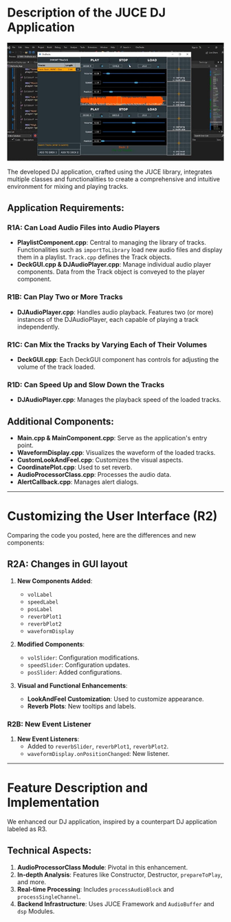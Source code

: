 # Description of the JUCE DJ Application

![Screen shot](/images/1.jpg)

The developed DJ application, crafted using the JUCE library, integrates multiple classes and functionalities to create a comprehensive and intuitive environment for mixing and playing tracks.

## Application Requirements:

### R1A: Can Load Audio Files into Audio Players

- **PlaylistComponent.cpp**: Central to managing the library of tracks. Functionalities such as `importToLibrary` load new audio files and display them in a playlist. `Track.cpp` defines the Track objects.
- **DeckGUI.cpp & DJAudioPlayer.cpp**: Manage individual audio player components. Data from the Track object is conveyed to the player component.

### R1B: Can Play Two or More Tracks

- **DJAudioPlayer.cpp**: Handles audio playback. Features two (or more) instances of the DJAudioPlayer, each capable of playing a track independently.

### R1C: Can Mix the Tracks by Varying Each of Their Volumes

- **DeckGUI.cpp**: Each DeckGUI component has controls for adjusting the volume of the track loaded.

### R1D: Can Speed Up and Slow Down the Tracks

- **DJAudioPlayer.cpp**: Manages the playback speed of the loaded tracks.

## Additional Components:

- **Main.cpp & MainComponent.cpp**: Serve as the application's entry point.
- **WaveformDisplay.cpp**: Visualizes the waveform of the loaded tracks.
- **CustomLookAndFeel.cpp**: Customizes the visual aspects.
- **CoordinatePlot.cpp**: Used to set reverb.
- **AudioProcessorClass.cpp**: Processes the audio data.
- **AlertCallback.cpp**: Manages alert dialogs.

---

# Customizing the User Interface (R2)

Comparing the code you posted, here are the differences and new components:

## R2A: Changes in GUI layout

1. **New Components Added**:
   - `volLabel`
   - `speedLabel`
   - `posLabel`
   - `reverbPlot1`
   - `reverbPlot2`
   - `waveformDisplay`
2. **Modified Components**:

   - `volSlider`: Configuration modifications.
   - `speedSlider`: Configuration updates.
   - `posSlider`: Added configurations.

3. **Visual and Functional Enhancements**:
   - **LookAndFeel Customization**: Used to customize appearance.
   - **Reverb Plots**: New tooltips and labels.

### R2B: New Event Listener

1. **New Event Listeners**:
   - Added to `reverbSlider`, `reverbPlot1`, `reverbPlot2`.
   - `waveformDisplay.onPositionChanged`: New listener.

---

# Feature Description and Implementation

We enhanced our DJ application, inspired by a counterpart DJ application labeled as R3.

## Technical Aspects:

1. **AudioProcessorClass Module**: Pivotal in this enhancement.
2. **In-depth Analysis**: Features like Constructor, Destructor, `prepareToPlay`, and more.
3. **Real-time Processing**: Includes `processAudioBlock` and `processSingleChannel`.
4. **Backend Infrastructure**: Uses JUCE Framework and `AudioBuffer` and `dsp` Modules.
